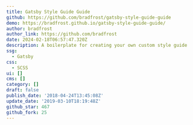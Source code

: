 ```yaml
---
title: Gatsby Style Guide Guide
github: https://github.com/bradfrost/gatsby-style-guide-guide
demo: https://bradfrost.github.io/gatsby-style-guide-guide/
author: bradfrost
author_link: https://github.com/bradfrost
date: 2024-02-18T06:57:47.320Z
description: A boilerplate for creating your own custom style guide
ssg:
  - Gatsby
css:
  - SCSS
ui: []
cms: []
category: []
draft: false
publish_date: '2018-04-24T13:45:08Z'
update_date: '2019-03-10T18:19:48Z'
github_star: 467
github_fork: 25
---
```

